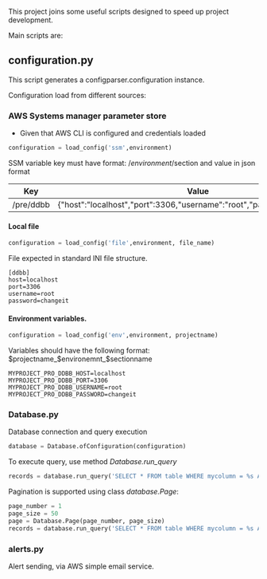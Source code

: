 This project joins some useful scripts designed to speed up project development.

Main scripts are:

## configuration.py

This script generates a configparser.configuration instance.

Configuration load from different sources:
### AWS Systems manager parameter store
* Given that AWS CLI is configured and credentials loaded
```python
configuration = load_config('ssm',environment)
```
SSM variable key must have format: 
/$environment/$section 
and value in json format

Key | Value
--- | ---
/pre/ddbb | {"host":"localhost","port":3306,"username":"root","password":"changeit"}
#### Local file
```python
configuration = load_config('file',environment, file_name)
```
File expected in standard INI file structure. 

```
[ddbb]
host=localhost
port=3306
username=root
password=changeit
```
#### Environment variables.
```python
configuration = load_config('env',environment, projectname)
```
Variables should have the following format:
$projectname_$environemnt_$sectionname

```
MYPROJECT_PRO_DDBB_HOST=localhost
MYPROJECT_PRO_DDBB_PORT=3306
MYPROJECT_PRO_DDBB_USERNAME=root
MYPROJECT_PRO_DDBB_PASSWORD=changeit
```
### Database.py
Database connection and query execution
```python
database = Database.ofConfiguration(configuration)
```
To execute query, use method *Database.run_query*
```python
records = database.run_query('SELECT * FROM table WHERE mycolumn = %s AND myothercolumn = '%s',('value1', 'value2' ))
```
Pagination is supported using class *database.Page*:
```python
page_number = 1
page_size = 50
page = Database.Page(page_number, page_size)
records = database.run_query('SELECT * FROM table WHERE mycolumn = %s AND myothercolumn = '%s', ('value1', 'value2' ), page)
```
### alerts.py
Alert sending, via AWS simple email service.
